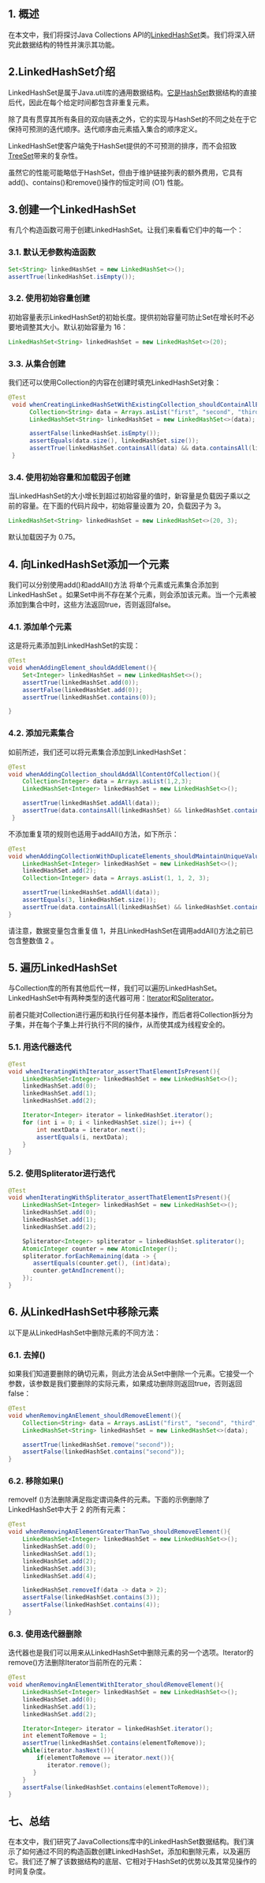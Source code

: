 ## 1. 概述

在本文中，我们将探讨Java Collections API的[LinkedHashSet](https://docs.oracle.com/en/java/javase/11/docs/api/java.base/java/util/LinkedHashSet.html)类。我们将深入研究此数据结构的特性并演示其功能。

## 2.LinkedHashSet介绍

LinkedHashSet是属于Java.util库的通用数据结构。[它是HashSet](https://www.baeldung.com/java-hashset)数据结构的直接后代，因此在每个给定时间都包含非重复元素。

除了具有贯穿其所有条目的双向链表之外，它的实现与HashSet的不同之处在于它保持可预测的迭代顺序。迭代顺序由元素插入集合的顺序定义。

LinkedHashSet使客户端免于HashSet提供的不可预测的排序，而不会招致[TreeSet](https://www.baeldung.com/java-tree-set)带来的复杂性。

虽然它的性能可能略低于HashSet，但由于维护链接列表的额外费用，它具有add()、contains()和remove()操作的恒定时间 (O1) 性能。

## 3.创建一个LinkedHashSet

有几个构造函数可用于创建LinkedHashSet。让我们来看看它们中的每一个：

### 3.1. 默认无参数构造函数

```java
Set<String> linkedHashSet = new LinkedHashSet<>();
assertTrue(linkedHashSet.isEmpty());
```

### 3.2. 使用初始容量创建

初始容量表示LinkedHashSet的初始长度。提供初始容量可防止Set在增长时不必要地调整其大小。默认初始容量为 16：

```java
LinkedHashSet<String> linkedHashSet = new LinkedHashSet<>(20);
```

### 3.3. 从集合创建

我们还可以使用Collection的内容在创建时填充LinkedHashSet对象：

```java
@Test
 void whenCreatingLinkedHashSetWithExistingCollection_shouldContainAllElementOfCollection(){
      Collection<String> data = Arrays.asList("first", "second", "third", "fourth", "fifth");
      LinkedHashSet<String> linkedHashSet = new LinkedHashSet<>(data);

      assertFalse(linkedHashSet.isEmpty());
      assertEquals(data.size(), linkedHashSet.size());
      assertTrue(linkedHashSet.containsAll(data) && data.containsAll(linkedHashSet));
 }
```

### 3.4. 使用初始容量和加载因子创建

当LinkedHashSet的大小增长到超过初始容量的值时，新容量是负载因子乘以之前的容量。在下面的代码片段中，初始容量设置为 20，负载因子为 3。

```java
LinkedHashSet<String> linkedHashSet = new LinkedHashSet<>(20, 3);
```

默认加载因子为 0.75。

## 4. 向LinkedHashSet添加一个元素

我们可以分别使用add()和addAll()方法 将单个元素或元素集合添加到LinkedHashSet 。如果Set中尚不存在某个元素，则会添加该元素。当一个元素被添加到集合中时，这些方法返回true，否则返回false。

### 4.1. 添加单个元素

这是将元素添加到LinkedHashSet的实现：

```java
@Test
void whenAddingElement_shouldAddElement(){
    Set<Integer> linkedHashSet = new LinkedHashSet<>();
    assertTrue(linkedHashSet.add(0));
    assertFalse(linkedHashSet.add(0));
    assertTrue(linkedHashSet.contains(0));

}
```

### 4.2. 添加元素集合

如前所述，我们还可以将元素集合添加到LinkedHashSet：

```java
@Test
void whenAddingCollection_shouldAddAllContentOfCollection(){
    Collection<Integer> data = Arrays.asList(1,2,3);
    LinkedHashSet<Integer> linkedHashSet = new LinkedHashSet<>();

    assertTrue(linkedHashSet.addAll(data));
    assertTrue(data.containsAll(linkedHashSet) && linkedHashSet.containsAll(data));
 }
```

不添加重复项的规则也适用于addAll()方法，如下所示：

```java
@Test
void whenAddingCollectionWithDuplicateElements_shouldMaintainUniqueValuesInSet(){
    LinkedHashSet<Integer> linkedHashSet = new LinkedHashSet<>();
    linkedHashSet.add(2);
    Collection<Integer> data = Arrays.asList(1, 1, 2, 3);

    assertTrue(linkedHashSet.addAll(data));
    assertEquals(3, linkedHashSet.size());
    assertTrue(data.containsAll(linkedHashSet) && linkedHashSet.containsAll(data));
}
```

请注意，数据变量包含重复值 1，并且LinkedHashSet在调用addAll()方法之前已包含整数值 2 。

## 5. 遍历LinkedHashSet

与Collection库的所有其他后代一样，我们可以遍历LinkedHashSet。LinkedHashSet中有两种类型的迭代器可用：[Iterator](https://www.baeldung.com/java-iterator)和[Spliterator](https://www.baeldung.com/java-spliterator)。

前者只能对Collection进行遍历和执行任何基本操作，而后者将Collection拆分为子集，并在每个子集上并行执行不同的操作，从而使其成为线程安全的。

### 5.1. 用迭代器迭代

```java
@Test
void whenIteratingWithIterator_assertThatElementIsPresent(){
    LinkedHashSet<Integer> linkedHashSet = new LinkedHashSet<>();
    linkedHashSet.add(0);
    linkedHashSet.add(1);
    linkedHashSet.add(2);

    Iterator<Integer> iterator = linkedHashSet.iterator();
    for (int i = 0; i < linkedHashSet.size(); i++) {
        int nextData = iterator.next();
        assertEquals(i, nextData);
    }
}
```

### 5.2. 使用Spliterator进行迭代

```java
@Test
void whenIteratingWithSpliterator_assertThatElementIsPresent(){
    LinkedHashSet<Integer> linkedHashSet = new LinkedHashSet<>();
    linkedHashSet.add(0);
    linkedHashSet.add(1);
    linkedHashSet.add(2);

    Spliterator<Integer> spliterator = linkedHashSet.spliterator();
    AtomicInteger counter = new AtomicInteger();
    spliterator.forEachRemaining(data -> {
       assertEquals(counter.get(), (int)data);
       counter.getAndIncrement();
    });
}
```

## 6. 从LinkedHashSet中移除元素

以下是从LinkedHashSet中删除元素的不同方法：

### 6.1. 去掉()

如果我们知道要删除的确切元素，则此方法会从Set中删除一个元素。它接受一个参数，该参数是我们要删除的实际元素，如果成功删除则返回true，否则返回false：

```java
@Test
void whenRemovingAnElement_shouldRemoveElement(){
    Collection<String> data = Arrays.asList("first", "second", "third", "fourth", "fifth");
    LinkedHashSet<String> linkedHashSet = new LinkedHashSet<>(data);

    assertTrue(linkedHashSet.remove("second"));
    assertFalse(linkedHashSet.contains("second"));
}
```

### 6.2. 移除如果()

removeIf ()方法删除满足指定谓词条件的元素。下面的示例删除了LinkedHashSet中大于 2 的所有元素：

```java
@Test
void whenRemovingAnElementGreaterThanTwo_shouldRemoveElement(){
    LinkedHashSet<Integer> linkedHashSet = new LinkedHashSet<>();
    linkedHashSet.add(0);
    linkedHashSet.add(1);
    linkedHashSet.add(2);
    linkedHashSet.add(3);
    linkedHashSet.add(4);

    linkedHashSet.removeIf(data -> data > 2);
    assertFalse(linkedHashSet.contains(3));
    assertFalse(linkedHashSet.contains(4));
}
```

### 6.3. 使用迭代器删除

迭代器也是我们可以用来从LinkedHashSet中删除元素的另一个选项。Iterator的remove()方法删除Iterator当前所在的元素：

```java
@Test
void whenRemovingAnElementWithIterator_shouldRemoveElement(){
    LinkedHashSet<Integer> linkedHashSet = new LinkedHashSet<>();
    linkedHashSet.add(0);
    linkedHashSet.add(1);
    linkedHashSet.add(2);

    Iterator<Integer> iterator = linkedHashSet.iterator();
    int elementToRemove = 1;
    assertTrue(linkedHashSet.contains(elementToRemove));
    while(iterator.hasNext()){
        if(elementToRemove == iterator.next()){
           iterator.remove();
       }
    }
    assertFalse(linkedHashSet.contains(elementToRemove));
}
```

## 七、总结

在本文中，我们研究了JavaCollections库中的LinkedHashSet数据结构。我们演示了如何通过不同的构造函数创建LinkedHashSet，添加和删除元素，以及遍历它。我们还了解了该数据结构的底层、它相对于HashSet的优势以及其常见操作的时间复杂度。